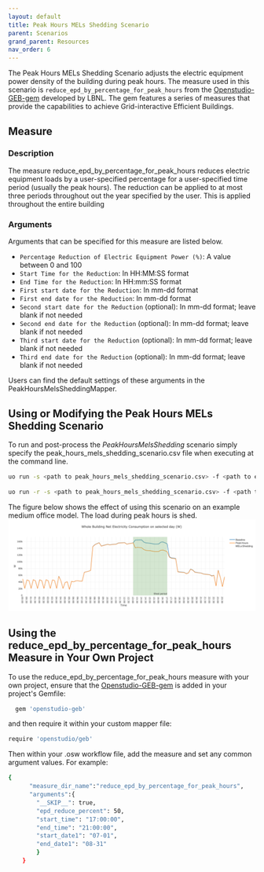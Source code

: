 ```yaml
---
layout: default
title: Peak Hours MELs Shedding Scenario
parent: Scenarios
grand_parent: Resources
nav_order: 6
---
```


The Peak Hours MELs Shedding Scenario adjusts the electric equipment power density of the building during peak hours.
The measure used in this scenario is `reduce_epd_by_percentage_for_peak_hours` from the [Openstudio-GEB-gem](https://github.com/LBNL-ETA/Openstudio-GEB-gem) developed by LBNL. The gem features a series of measures that provide the capabilities to achieve Grid-interactive Efficient Buildings.
## Measure
### Description
The measure reduce_epd_by_percentage_for_peak_hours reduces electric equipment loads by a user-specified percentage for a user-specified time period (usually the peak hours). The reduction can be applied to at most three periods throughout out the year specified by the user. This is applied throughout the entire building

### Arguments
Arguments that can be specified for this measure are listed below.

- `Percentage Reduction of Electric Equipment Power (%)`: A value between 0 and 100
- `Start Time for the Reduction`: In HH:MM:SS format
- `End Time for the Reduction`: In HH:mm:SS format
- `First start date for the Reduction`: In mm-dd format
- `First end date for the Reduction`: In mm-dd format
- `Second start date for the Reduction` (optional): In mm-dd format; leave blank if not needed
- `Second end date for the Reduction` (optional): In mm-dd format; leave blank if not needed
- `Third start date for the Reduction` (optional): In mm-dd format; leave blank if not needed
- `Third end date for the Reduction` (optional): In mm-dd format; leave blank if not needed  

Users can find the default settings of these arguments in the PeakHoursMelsSheddingMapper.

## Using or Modifying the Peak Hours MELs Shedding Scenario

To run and post-process the *PeakHoursMelsShedding* scenario simply specify the peak_hours_mels_shedding_scenario.csv file when executing at the command line. 

```bash
uo run -s <path to peak_hours_mels_shedding_scenario.csv> -f <path to example_project.json>
```

```bash
uo run -r -s <path to peak_hours_mels_shedding_scenario.csv> -f <path to example_project.json>
```

The figure below shows the effect of using this scenario on an example medium office model. The load during peak hours is shed.
![](../../doc_files/geb_mels.png)

## Using the reduce_epd_by_percentage_for_peak_hours Measure in Your Own Project

To use the reduce_epd_by_percentage_for_peak_hours measure with your own project, ensure that the [Openstudio-GEB-gem](https://github.com/LBNL-ETA/Openstudio-GEB-gem) is added in your project's Gemfile:

```bash
  gem 'openstudio-geb'
```

and then require it within your custom mapper file:

```bash
require 'openstudio/geb'
```

Then within your .osw workflow file, add the measure and set any common argument values. For example:

```bash
{
      "measure_dir_name":"reduce_epd_by_percentage_for_peak_hours",
      "arguments":{
        "__SKIP__": true,
        "epd_reduce_percent": 50,
        "start_time": "17:00:00",
        "end_time": "21:00:00",
        "start_date1": "07-01",
        "end_date1": "08-31"
        }
    }
```